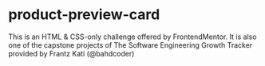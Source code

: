 # product-preview-card
This is an HTML & CSS-only challenge offered by FrontendMentor. It is also one of the capstone projects of The Software Engineering Growth Tracker provided by Frantz Kati (@bahdcoder)